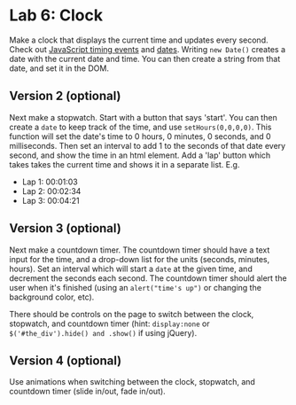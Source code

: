 
# Lab 6: Clock

Make a clock that displays the current time and updates every second. Check out [JavaScript timing events](https://www.w3schools.com/js/js_timing.asp) and [dates](https://www.w3schools.com/jsref/jsref_obj_date.asp). Writing `new Date()` creates a date with the current date and time. You can then create a string from that date, and set it in the DOM.

## Version 2 (optional)
Next make a stopwatch. Start with a button that says 'start'. You can then create a `date` to keep track of the time, and use `setHours(0,0,0,0)`. This function will set the date's time to 0 hours, 0 minutes, 0 seconds, and 0 milliseconds. Then set an interval to add 1 to the seconds of that date every second, and show the time in an html element. Add a 'lap' button which takes takes the current time and shows it in a separate list. E.g.

- Lap 1: 00:01:03
- Lap 2: 00:02:34
- Lap 3: 00:04:21

## Version 3 (optional)

Next make a countdown timer. The countdown timer should have a text input for the time, and a drop-down list for the units (seconds, minutes, hours). Set an interval which will start a `date` at the given time, and decrement the seconds each second. The countdown timer should alert the user when it's finished (using an `alert("time's up")` or changing the background color, etc).

There should be controls on the page to switch between the clock, stopwatch, and countdown timer (hint: `display:none` or `$('#the_div').hide() and .show()` if using jQuery).

## Version 4 (optional)

Use animations when switching between the clock, stopwatch, and countdown timer (slide in/out, fade in/out).
